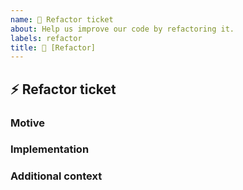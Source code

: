 ```yaml
---
name: 🐛 Refactor ticket
about: Help us improve our code by refactoring it.
labels: refactor
title: 🐛 [Refactor] 
---
```


## :zap: Refactor ticket
<!-- Describe your issue in detail. Include screenshots if needed. Give us as much information as possible. Use a clear and concise description of what the bug is.-->

### Motive
<!-- What is the purpose of this refactoring? If it's removing depcrecated code, please link to the deprecation notice. -->

### Implementation
<!-- Please, docment any ideas of how the code should be refactored. -->

### Additional context
<!-- Add other context or background about the feature request here.-->

